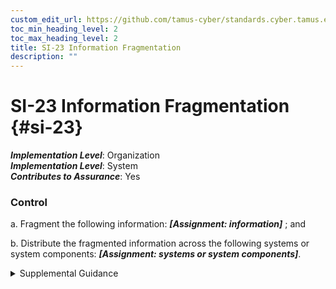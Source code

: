 ```yaml
---
custom_edit_url: https://github.com/tamus-cyber/standards.cyber.tamus.edu/tree/main/static/content/tamus.edu/TAMUS_profile.xml
toc_min_heading_level: 2
toc_max_heading_level: 2
title: SI-23 Information Fragmentation
description: ""
---
```


# SI-23 Information Fragmentation {#si-23}

_**Implementation Level**_: Organization\
_**Implementation Level**_: System\
_**Contributes to Assurance**_: Yes

### Control

a. Fragment the following information: _**[Assignment: information]**_ ; and

b. Distribute the fragmented information across the following systems or system components: _**[Assignment: systems or system components]**_.

<details>
  <summary>Supplemental Guidance</summary>

a. Fragment the following information: _**[Assignment: information]**_ ; and

b. Distribute the fragmented information across the following systems or system components: _**[Assignment: systems or system components]**_.

</details>

